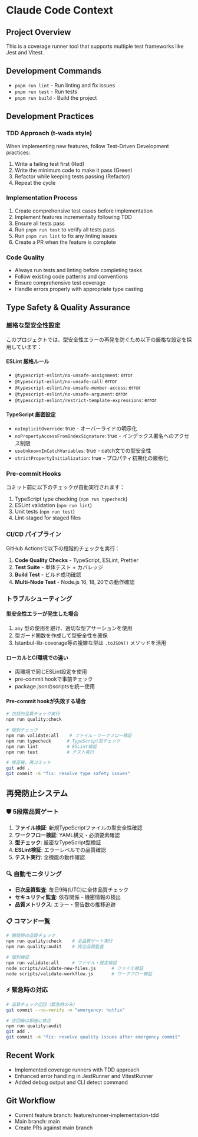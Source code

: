 # Claude Code Context

## Project Overview

This is a coverage runner tool that supports multiple test frameworks like Jest and Vitest.

## Development Commands

- `pnpm run lint` - Run linting and fix issues
- `pnpm run test` - Run tests
- `pnpm run build` - Build the project

## Development Practices

### TDD Approach (t-wada style)

When implementing new features, follow Test-Driven Development practices:

1. Write a failing test first (Red)
2. Write the minimum code to make it pass (Green)
3. Refactor while keeping tests passing (Refactor)
4. Repeat the cycle

### Implementation Process

1. Create comprehensive test cases before implementation
2. Implement features incrementally following TDD
3. Ensure all tests pass
4. Run `pnpm run test` to verify all tests pass
5. Run `pnpm run lint` to fix any linting issues
6. Create a PR when the feature is complete

### Code Quality

- Always run tests and linting before completing tasks
- Follow existing code patterns and conventions
- Ensure comprehensive test coverage
- Handle errors properly with appropriate type casting

## Type Safety & Quality Assurance

### 厳格な型安全性設定

このプロジェクトでは、型安全性エラーの再発を防ぐため以下の厳格な設定を採用しています：

#### ESLint 厳格ルール
- `@typescript-eslint/no-unsafe-assignment`: error
- `@typescript-eslint/no-unsafe-call`: error  
- `@typescript-eslint/no-unsafe-member-access`: error
- `@typescript-eslint/no-unsafe-argument`: error
- `@typescript-eslint/restrict-template-expressions`: error

#### TypeScript 厳密設定
- `noImplicitOverride`: true - オーバーライドの明示化
- `noPropertyAccessFromIndexSignature`: true - インデックス署名へのアクセス制限
- `useUnknownInCatchVariables`: true - catch文での型安全性
- `strictPropertyInitialization`: true - プロパティ初期化の厳格化

### Pre-commit Hooks

コミット前に以下のチェックが自動実行されます：
1. TypeScript type checking (`npm run typecheck`)
2. ESLint validation (`npm run lint`)  
3. Unit tests (`npm run test`)
4. Lint-staged for staged files

### CI/CD パイプライン

GitHub Actionsで以下の段階的チェックを実行：
1. **Code Quality Checks** - TypeScript, ESLint, Prettier
2. **Test Suite** - 単体テスト + カバレッジ
3. **Build Test** - ビルド成功確認
4. **Multi-Node Test** - Node.js 16, 18, 20での動作確認

### トラブルシューティング

#### 型安全性エラーが発生した場合
1. `any` 型の使用を避け、適切な型アサーションを使用
2. 型ガード関数を作成して型安全性を確保
3. Istanbul-lib-coverage等の複雑な型は `.toJSON()` メソッドを活用

#### ローカルとCI環境での違い
- 両環境で同じESLint設定を使用
- pre-commit hookで事前チェック
- package.jsonのscriptsを統一使用

#### Pre-commit hookが失敗する場合
```bash
# 包括的品質チェック実行
npm run quality:check

# 個別チェック
npm run validate:all    # ファイル・ワークフロー検証
npm run typecheck      # TypeScript型チェック
npm run lint           # ESLint検証
npm run test           # テスト実行

# 修正後、再コミット
git add .
git commit -m "fix: resolve type safety issues"
```

## 再発防止システム

### 🛡️ 5段階品質ゲート

1. **ファイル検証**: 新規TypeScriptファイルの型安全性確認
2. **ワークフロー検証**: YAML構文・必須要素確認  
3. **型チェック**: 厳密なTypeScript型検証
4. **ESLint検証**: エラーレベルでの品質確認
5. **テスト実行**: 全機能の動作確認

### 🔍 自動モニタリング

- **日次品質監査**: 毎日9時(UTC)に全体品質チェック
- **セキュリティ監査**: 依存関係・機密情報の検出
- **品質メトリクス**: エラー・警告数の推移追跡

### 📋 コマンド一覧

```bash
# 開発時の品質チェック
npm run quality:check    # 全品質ゲート実行
npm run quality:audit    # 完全品質監査

# 個別検証
npm run validate:all     # ファイル・設定検証
node scripts/validate-new-files.js      # ファイル検証
node scripts/validate-workflow.js       # ワークフロー検証
```

### ⚡ 緊急時の対応

```bash
# 品質チェック迂回（緊急時のみ）
git commit --no-verify -m "emergency: hotfix"

# 迂回後は即座に修正
npm run quality:audit
git add .
git commit -m "fix: resolve quality issues after emergency commit"
```

## Recent Work

- Implemented coverage runners with TDD approach
- Enhanced error handling in JestRunner and VitestRunner
- Added debug output and CLI detect command

## Git Workflow

- Current feature branch: feature/runner-implementation-tdd
- Main branch: main
- Create PRs against main branch